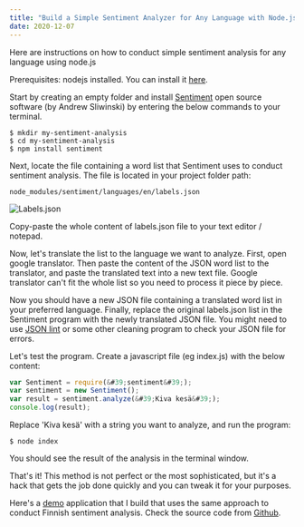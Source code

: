 ```yaml
---
title: "Build a Simple Sentiment Analyzer for Any Language with Node.js"
date: 2020-12-07
---
```


Here are instructions on how to conduct simple sentiment analysis for any language using node.js

Prerequisites: nodejs installed. You can install it [here](https://nodejs.org/en/).

Start by creating an empty folder and install [Sentiment](https://github.com/thisandagain/sentiment) open source software (by Andrew Sliwinski) by entering the below commands to your terminal.

```
$ mkdir my-sentiment-analysis
$ cd my-sentiment-analysis
$ npm install sentiment
```

Next, locate the file containing a word list that Sentiment uses to conduct sentiment analysis. The file is located in your project folder path:
```
node_modules/sentiment/languages/en/labels.json
```
![Labels.json](/blog/images/sentiment_view.png)

Copy-paste the whole content of labels.json file to your text editor / notepad.

Now, let's translate the list to the language we want to analyze. First, open google translator. Then paste the content of the JSON word list to the translator, and paste the translated text into a new text file. Google translator can't fit the whole list so you need to process it piece by piece.

Now you should have a new JSON file containing a translated word list in your preferred language. Finally, replace the original labels.json list in the Sentiment program with the newly translated JSON file. You might need to use [JSON lint](https://jsonlint.com/) or some other cleaning program to check your JSON file for errors.

Let's test the program. Create a javascript file (eg index.js) with the below content:

```javascript
var Sentiment = require(&#39;sentiment&#39;);
var sentiment = new Sentiment();
var result = sentiment.analyze(&#39;Kiva kesä&#39;);
console.log(result);
```

Replace 'Kiva kesä' with a string you want to analyze, and run the program:

```
$ node index
```

You should see the result of the analysis in the terminal window.

That's it! This method is not perfect or the most sophisticated, but it's a hack that gets the job done quickly and you can tweak it for your purposes.

Here's a [demo](http://sentiment-analyzer-fi.herokuapp.com/) application that I build that uses the same approach to conduct Finnish sentiment analysis. Check the source code from [Github](https://github.com/ihmissuti/fi-sentiment-analysis).